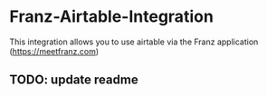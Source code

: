 # Franz-Airtable-Integration
This integration allows you to use airtable via the Franz application (https://meetfranz.com)

## TODO: update readme